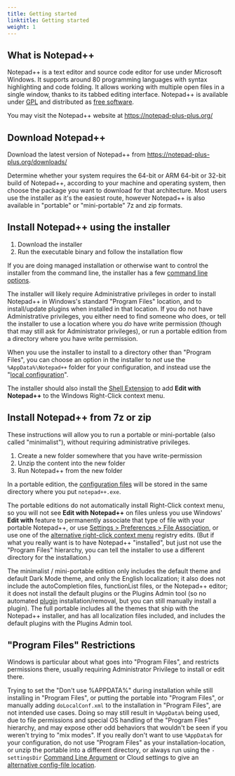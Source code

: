 ```yaml
---
title: Getting started
linktitle: Getting started
weight: 1
---
```


## What is Notepad++

Notepad++ is a text editor and source code editor for use under Microsoft Windows. It supports around 80 programming languages with syntax highlighting and code folding. It allows working with multiple open files in a single window, thanks to its tabbed editing interface.
Notepad++ is available under [GPL](http://www.gnu.org/licenses/gpl-3.0.html) and distributed as [free software](https://www.fsf.org/).

You may visit the Notepad++ website at https://notepad-plus-plus.org/

## Download Notepad++

Download the latest version of Notepad++ from https://notepad-plus-plus.org/downloads/

Determine whether your system requires the 64-bit or ARM 64-bit or 32-bit build of Notepad++, according to your machine and operating system, then choose the package you want to download for that architecture. Most users use the installer as it's the easiest route, however Notepad++ is also available in "portable" or "mini-portable" 7z and zip formats.


## Install Notepad++ using the installer

1. Download the installer
2. Run the executable binary and follow the installation flow

If you are doing managed installation or otherwise want to control the installer from the command line, the installer has a few [command line options](../command-prompt/#installer-options).

The installer will likely require Administrative privileges in order to install Notepad++ in Windows's standard "Program Files" location, and to install/update plugins when installed in that location.  If you do not have Administrative privileges, you either need to find someone who does, or tell the installer to use a location where you _do_ have write permission (though that may still ask for Administrator privileges), or run a portable edition from a directory where you have write permission.

When you use the installer to install to a directory other than "Program Files", you can choose an option in the installer to _not_ use the `%AppData%\Notepad++` folder for your configuration, and instead use the "[local configuration](../config-files/#configuration-files-location)".

The installer should also install the [Shell Extension](../shell-extension/) to add **Edit with Notepad++** to the Windows Right-Click context menu.

## Install Notepad++ from 7z or zip

These instructions will allow you to run a portable or mini-portable (also called "minimalist"), without requiring administrative privileges.

1. Create a new folder somewhere that you have write-permission
2. Unzip the content into the new folder
3. Run Notepad++ from the new folder

In a portable edition, the [configuration files](../config-files/#configuration-files-location) will be stored in the same directory where you put `notepad++.exe`.

The portable editions do not automatically install Right-Click context menu, so you will not see **Edit with Notepad++** on files unless you use Windows' **Edit with** feature to permanently associate that type of file with your portable Notepad++, or use [Settings > Preferences > File Association](../preferences/#file-association), or use one of the [alternative right-click context menu](../shell-extension/#alternatives) registry edits.  (But if what you really want is to have Notepad++ "installed", but just not use the "Program Files" hierarchy, you can tell the installer to use a different directory for the installation.)

The minimalist / mini-portable edition only includes the default theme and default Dark Mode theme, and only the English localization; it also does not include the autoCompletion files, functionList files, or the Notepad++ editor; it does not install the default plugins or the Plugins Admin tool (so no automated [plugin](../plugins/) installation/removal, but you can still manually install a plugin).  The full portable includes all the themes that ship with the Notepad++ installer, and has all localization files included, and includes the default plugins with the Plugins Admin tool.

## "Program Files" Restrictions

Windows is particular about what goes into "Program Files", and restricts permissions there, usually requiring Administrator Privilege to install or edit there.

Trying to set the "Don't use %APPDATA%" during installation while still installing in "Program Files", or putting the portable into "Program Files", or manually adding `doLocalConf.xml` to the installation in "Program Files", are not intended use cases.  Doing so may still result in `%AppData%` being used, due to file permissions and special OS handling of the "Program Files" hierarchy, and may expose other odd behaviors that wouldn't be seen if you weren't trying to "mix modes".  If you really don't want to use `%AppData%` for your configuration, do not use "Program Files" as your installation-location, or unzip the portable into a different directory, or always run using the `-settingsDir` [Command Line Argument](../command-prompt/) or Cloud settings to give an [alternative config-file location](../config-files/#configuration-files-location).
